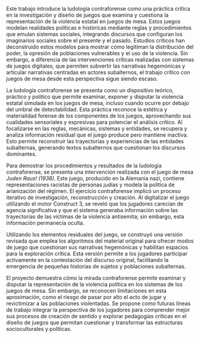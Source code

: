Este trabajo introduce la ludología contraforense como una práctica crítica en la investigación y diseño de juegos que examina y cuestiona la representación de la violencia estatal en juegos de mesa. Estos juegos modelan realidades políticas e históricas mediante reglas y procedimientos que emulan sistemas sociales, integrando discursos que configuran los imaginarios sociales sobre el presente y el pasado. Estudios críticos han deconstruido estos modelos para mostrar cómo legitiman la distribución del poder, la opresión de poblaciones vulnerables y el uso de la violencia. Sin embargo, a diferencia de las intervenciones críticas realizadas con sistemas de juegos digitales, que permiten subvertir las narrativas hegemónicas y articular narrativas centradas en actores subalternos, el trabajo crítico con juegos de mesa desde esta perspectiva sigue siendo escaso.

La ludología contraforense se presenta como un dispositivo teórico, práctico y político que permite examinar, exponer y disputar la violencia estatal simulada en los juegos de mesa, incluso cuando ocurre por debajo del umbral de detectabilidad. Esta práctica reconoce la estética y materialidad forense de los componentes de los juegos, aprovechando sus cualidades sensoriales y expresivas para potenciar el análisis crítico. Al focalizarse en las reglas, mecánicas, sistemas y entidades, se recupera y analiza información residual que el juego produce pero mantiene inactiva. Esto permite reconstruir las trayectorias y experiencias de las entidades subalternas, generando textos subalternos que cuestionan los discursos dominantes.

Para demostrar los procedimientos y resultados de la ludología contraforense, se presenta una intervención realizada con el juego de mesa _Juden Raus! (1938)_. Este juego, producido en la Alemania nazi, contiene representaciones racistas de personas judías y modela la política de arianización del régimen. El ejercicio contraforense implicó un proceso iterativo de investigación, reconstrucción y creación. Al digitalizar el juego utilizando el motor Construct 3, se reveló que los jugadores carecían de agencia significativa y que el sistema generaba información sobre las trayectorias de las víctimas de la violencia antisemita; sin embargo, esta información permanecía oculta.

Utilizando los elementos residuales del juego, se construyó una versión revisada que emplea los algoritmos del material original para ofrecer modos de juego que cuestionan sus narrativas hegemónicas y habilitan espacios para la exploración crítica. Esta versión permite a los jugadores participar activamente en la contestación del discurso original, facilitando la emergencia de pequeñas historias de sujetos y poblaciones subalternas.

El proyecto demuestra cómo la mirada contraforense permite examinar y disputar la representación de la violencia política en los sistemas de los juegos de mesa. Sin embargo, se reconocen limitaciones en esta aproximación, como el riesgo de pasar por alto el acto de jugar y revictimizar a las poblaciones violentadas. Se propone como futuras líneas de trabajo integrar la perspectiva de los jugadores para comprender mejor sus procesos de creación de sentido y explorar pedagogías críticas en el diseño de juegos que permitan cuestionar y transformar las estructuras socioculturales y políticas.